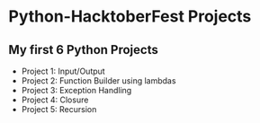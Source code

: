 # Python-HacktoberFest Projects

## My first 6 Python Projects
- Project 1: Input/Output
- Project 2: Function Builder using lambdas
- Project 3: Exception Handling
- Project 4: Closure
- Project 5: Recursion
